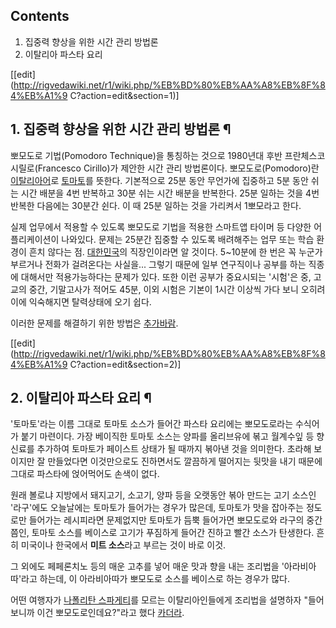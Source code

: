 ## Contents

    

1. 집중력 향상을 위한 시간 관리 방법론 
2. 이탈리아 파스타 요리 

[[edit](http://rigvedawiki.net/r1/wiki.php/%EB%BD%80%EB%AA%A8%EB%8F%84%EB%A1%9
C?action=edit&section=1)]

## 1. 집중력 향상을 위한 시간 관리 방법론 ¶

  

뽀모도로 기법(Pomodoro Technique)을 통칭하는 것으로 1980년대 후반 프란체스코 시릴로(Francesco Cirillo)가
제안한 시간 관리 방법론이다. 뽀모도로(Pomodoro)란
[이탈리아어](%EC%9D%B4%ED%83%88%EB%A6%AC%EC%95%84%EC%96%B4.md)로
[토마토](%ED%86%A0%EB%A7%88%ED%86%A0.md)를 뜻한다. 기본적으로 25분 동안 무언가에 집중하고 5분 동안 쉬는
시간 배분을 4번 반복하고 30분 쉬는 시간 배분을 반복한다. 25분 일하는 것을 4번 반복한 다음에는 30분간 쉰다. 이 때 25분 일하는
것을 가리켜서 1뽀모라고 한다.

  

실제 업무에서 적용할 수 있도록 뽀모도로 기법을 적용한 스마트앱 타이머 등 다양한 어플리케이션이 나와있다. 문제는 25분간 집중할 수 있도록
배려해주는 업무 또는 학습 환경이 흔치 않다는 점.
[대한민국](%EB%8C%80%ED%95%9C%EB%AF%BC%EA%B5%AD.md)의 직장인이라면 알 것이다. 5~10분에 한 번은
꼭 누군가 부르거나 전화가 걸려온다는 사실을... 그렇기 때문에 일부 연구직이나 공부를 하는 직종에 대해서만 적용가능하다는 문제가 있다.
또한 이런 공부가 중요시되는 '시험'은 중, 고교의 중간, 기말고사가 적어도 45분, 이외 시험은 기본이 1시간 이상씩 가다 보니 오히려
이에 익숙해지면 탈력상태에 오기 쉽다.

  

이러한 문제를 해결하기 위한 방법은 [추가바람](%EC%B6%94%EA%B0%80%EB%B0%94%EB%9E%8C.md).

  
  

[[edit](http://rigvedawiki.net/r1/wiki.php/%EB%BD%80%EB%AA%A8%EB%8F%84%EB%A1%9
C?action=edit&section=2)]

## 2. 이탈리아 파스타 요리 ¶

'토마토'라는 이름 그대로 토마토 소스가 들어간 파스타 요리에는 뽀모도로라는 수식어가 붙기 마련이다. 가장 베이직한 토마토 소스는 양파를
올리브유에 볶고 월계수잎 등 향신료를 추가하여 토마토가 페이스트 상태가 될 때까지 볶아낸 것을 의미한다. 초라해 보이지만 잘 만들었다면
이것만으로도 진하면서도 깔끔하게 떨어지는 뒷맛을 내기 때문에 그대로 파스타에 얹어먹어도 손색이 없다.

  

원래 볼로냐 지방에서 돼지고기, 소고기, 양파 등을 오랫동안 볶아 만드는 고기 소스인 '라구'에도 오늘날에는 토마토가 들어가는 경우가
많은데, 토마토가 맛을 잡아주는 정도로만 들어가는 레시피라면 문제없지만 토마토가 듬뿍 들어가면 뽀모도로와 라구의 중간쯤인, 토마토 소스를
베이스로 고기가 푸짐하게 들어간 진하고 빨간 소스가 탄생한다. 흔히 미국이나 한국에서 **미트 소스**라고 부르는 것이 바로 이것.

  

그 외에도 페페론치노 등의 매운 고추를 넣어 매운 맛과 향을 내는 조리법을 '아라비아따'라고 하는데, 이 아라비아따가 뽀모도로 소스를
베이스로 하는 경우가 많다.

  

어떤 여행자가 [나폴리탄 스파게티](%EB%82%98%ED%8F%B4%EB%A6%AC%ED%83%84%20%EC%8A%A4%ED%8C%8C%EA%B2%8C%ED%8B%B0.md)를 모르는 이탈리아인들에게 조리법을 설명하자 "들어보니까 이건 뽀모도로인데요?"라고 했다
[카더라](%EC%B9%B4%EB%8D%94%EB%9D%BC.md).

  

